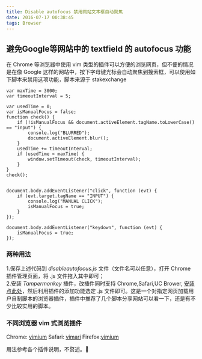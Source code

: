 ```yaml
---
title: Disable autofocus 禁用网站文本框自动聚焦
date: 2016-07-17 00:38:45
tags: Browser
---
```

## 避免Google等网站中的 textfield 的 autofocus 功能  
在 Chrome 等浏览器中使用 vim 类型的插件可以方便的浏览网页，但不便的情况是在像 Google 这样的网站中，按下字母键光标会自动聚焦到搜索框，可以使用如下脚本来禁用这项功能，脚本来源于 stakexchange  
  
```
var maxTime = 3000;
var timeoutInterval = 5;

var usedTime = 0;
var isManualFocus = false;
function check() {
    if (!isManualFocus && document.activeElement.tagName.toLowerCase() == "input") {
        console.log("BLURRED");
        document.activeElement.blur();
    }
    usedTime += timeoutInterval;
    if (usedTime < maxTime) {
        window.setTimeout(check, timeoutInterval);
    }
}
check();


document.body.addEventListener("click", function (evt) {
    if (evt.target.tagName == "INPUT") {
        console.log("MANUAL CLICK");
        isManualFocus = true;
    }
});

document.body.addEventListener("keydown", function (evt) {
    isManualFocus = true;
});
```   

### 两种用法
1.保存上述代码到 *disableautofocus.js* 文件（文件名可以任意），打开 Chrome 插件管理页面，将 .js 文件拖入其中即可；  
2.安装 *Tampermonkey* 插件，改插件同时支持 Chrome,Safari,UC Brower, [安装点此处](http://tampermonkey.net/)，然后利用插件的添加功能选定 .js 文件即可。这是一个对指定网页加载用户自制脚本的浏览器插件，插件中推荐了几个脚本分享网站可以看一下，还是有不少比较实用的脚本。     

### 不同浏览器 vim 式浏览插件  
Chrome: [vimium](https://chrome.google.com/webstore/detail/vimium/dbepggeogbaibhgnhhndojpepiihcmeb?hl=en)
Safari: [vimari](https://github.com/guyht/vimari)
Firefox:[vimium](https://addons.mozilla.org/en-US/firefox/addon/vimium/)  
  
  
用法参考各个插件说明，不赘述。
